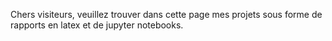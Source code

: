 Chers visiteurs, veuillez trouver dans cette page mes projets sous forme de rapports en latex et de jupyter notebooks. 
